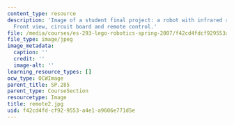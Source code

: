 ```yaml
---
content_type: resource
description: 'Image of a student final project: a robot with infrared remote control.
  Front view, circuit board and remote control.'
file: /media/courses/es-293-lego-robotics-spring-2007/f42cd4fdcf929553a4e1a9606e771d5e_remote2.jpg
file_type: image/jpeg
image_metadata:
  caption: ''
  credit: ''
  image-alt: ''
learning_resource_types: []
ocw_type: OCWImage
parent_title: SP.285
parent_type: CourseSection
resourcetype: Image
title: remote2.jpg
uid: f42cd4fd-cf92-9553-a4e1-a9606e771d5e
---
```

